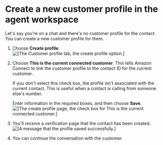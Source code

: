 # Create a new customer profile in the agent workspace<a name="ag-cp-create"></a>

Let's say you're on a chat and there's no customer profile for the contact\. You can create a new customer profile for them\.

1. Choose **Create profile**\.   
![\[The Customer profile tab, the create profile option.\]](http://docs.aws.amazon.com/connect/latest/adminguide/images/customer-profiles-no-profiles-found.png)

1. Choose **This is the current connected customer**\. This tells Amazon Connect to link the customer profile to the contact ID for the current customer\.

   If you don't select this check box, the profile isn't associated with the current contact\. This is useful when a contact is calling from someone else's number\.

   Enter information in the required boxes, and then choose **Save**\.  
![\[The create profile page, the check box for This is the current connected customer.\]](http://docs.aws.amazon.com/connect/latest/adminguide/images/customer-profiles-create-profile-detail.png)

1. You'll receive a verification page that the contact has been created\.  
![\[A message that the profile saved successfully.\]](http://docs.aws.amazon.com/connect/latest/adminguide/images/customer-profiles-create-profile-success.png)

1. You can continue the conversation with the customer\.